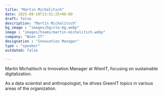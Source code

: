 ```yaml
---
title: "Martin Michalitsch"
date: 2025-09-10T13:51:25+06:00
draft: false
description: "Martin Michalitsch"
bg_image : "images/bg/cta-bg.webp"
image : "images/teams/martin-michalitsch.webp"
company: "Wien IT"
designation : "Innovation Manager"
type : "speaker"
outdated: false

---
```


Martin Michalitsch is Innovation Manager at WienIT, focusing on sustainable digitalization.

As a data scientist and anthropologist, he drives GreenIT topics in various areas of the organization.